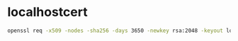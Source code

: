# localhostcert
```bash
openssl req -x509 -nodes -sha256 -days 3650 -newkey rsa:2048 -keyout localhost.key -out localhost.cert
```